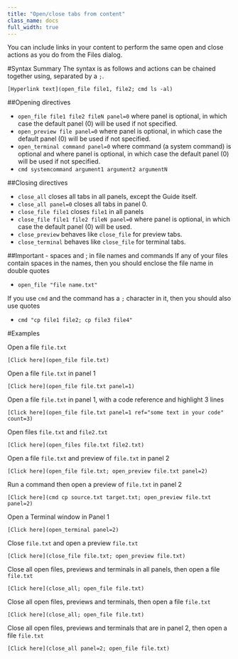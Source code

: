 ```yaml
---
title: "Open/close tabs from content"
class_name: docs
full_width: true
---
```


You can include links in your content to perform the same open and close actions as you do from the Files dialog.

#Syntax Summary
The syntax is as follows and actions can be chained together using, separated by a `;`.

```
[Hyperlink text](open_file file1, file2; cmd ls -al)
```

##Opening directives
- `open_file file1 file2 fileN panel=0` where panel is optional, in which case the default panel (0) will be used if not specified.
- `open_preview file panel=0` where panel is optional, in which case the default panel (0) will be used if not specified.
- `open_terminal command panel=0` where command (a system command) is optional and where panel is optional, in which case the default panel (0) will be used if not specified.
- `cmd systemcommand argument1 argument2 argumentN` 

##Closing directives
- `close_all` closes all tabs in all panels, except the Guide itself.
- `close_all panel=0` closes all tabs in panel 0.
- `close_file file1` closes `file1` in all panels
- `close_file file1 file2 fileN panel=0` where panel is optional, in which case the default panel (0) will be used.
- `close_preview` behaves like `close_file` for preview tabs.
- `close_terminal` behaves like `close_file` for terminal tabs.

##Important - spaces and ; in file names and commands
If any of your files contain spaces in the names, then you should enclose the file name in double quotes

- `open_file "file name.txt"`

If you use `cmd` and the command has a `;` character in it, then you should also use quotes

- `cmd "cp file1 file2; cp file3 file4"`


#Examples

Open a file `file.txt`
```
[Click here](open_file file.txt)
```

Open a file `file.txt` in panel 1
```
[Click here](open_file file.txt panel=1)
```

Open a file `file.txt` in panel 1, with a code reference and highlight 3 lines
```
[Click here](open_file file.txt panel=1 ref="some text in your code" count=3)
```

Open files `file.txt` and `file2.txt`
```
[Click here](open_files file.txt file2.txt)
```
Open a file `file.txt` and preview of `file.txt` in panel 2
```
[Click here](open_file file.txt; open_preview file.txt panel=2)
```
Run a command then open a preview of `file.txt` in panel 2
```
[Click here](cmd cp source.txt target.txt; open_preview file.txt panel=2)
```

Open a Terminal window in Panel 1
```
[Click here](open_terminal panel=2)
```
Close `file.txt` and open a preview `file.txt`
```
[Click here](close_file file.txt; open_preview file.txt)
```
Close all open files, previews and terminals in all panels, then open a file `file.txt`
```
[Click here](close_all; open_file file.txt)
```
Close all open files, previews and terminals, then open a file `file.txt`
```
[Click here](close_all; open_file file.txt)
```
Close all open files, previews and terminals that are in panel 2, then open a file `file.txt`
```
[Click here](close_all panel=2; open_file file.txt)
```